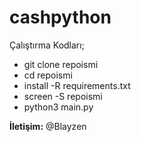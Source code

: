 # cashpython

Çalıştırma Kodları;

- git clone repoismi
- cd repoismi
- install -R requirements.txt
- screen -S repoismi
- python3 main.py

 **İletişim:** @Blayzen
